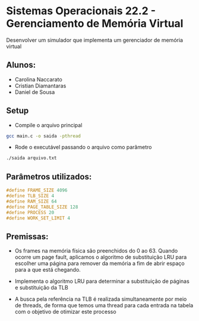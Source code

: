 # Sistemas Operacionais 22.2 - Gerenciamento de Memória Virtual

Desenvolver um simulador que implementa um gerenciador de memória virtual

## Alunos:

- Carolina Naccarato
- Cristian Diamantaras
- Daniel de Sousa

## Setup

- Compile o arquivo principal

```bash
gcc main.c -o saida -pthread
```

- Rode o executável passando o arquivo como parâmetro

```bash
./saida arquivo.txt
```

## Parâmetros utilizados:

```C
#define FRAME_SIZE 4096
#define TLB_SIZE 4
#define RAM_SIZE 64
#define PAGE_TABLE_SIZE 128
#define PROCESS 20
#define WORK_SET_LIMIT 4
```

## Premissas:

- Os frames na memória física são preenchidos do 0 ao 63. Quando ocorre um page fault, aplicamos o algoritmo de substituição LRU para escolher uma página para remover da memória a fim de abrir espaço para a que está chegando.

- Implementa o algoritmo LRU para determinar a substituição de páginas e substituição da TLB

- A busca pela referência na TLB é realizada simultaneamente por meio de threads, de forma que temos uma thread para cada entrada na tabela com o objetivo de otimizar este processo

